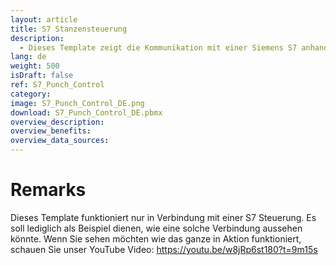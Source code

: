 ```yaml
---
layout: article
title: S7 Stanzensteuerung
description: 
  - Dieses Template zeigt die Kommunikation mit einer Siemens S7 anhand einer Stanze.
lang: de
weight: 500
isDraft: false
ref: S7_Punch_Control
category:
image: S7_Punch_Control_DE.png
download: S7_Punch_Control_DE.pbmx
overview_description:
overview_benefits:
overview_data_sources:
---
```

# Remarks 
Dieses Template funktioniert nur in Verbindung mit einer S7 Steuerung. Es soll lediglich als Beispiel dienen, wie eine solche Verbindung aussehen könnte. Wenn Sie sehen möchten wie das ganze in Aktion funktioniert, schauen Sie unser YouTube Video: https://youtu.be/w8jRp6st180?t=9m15s